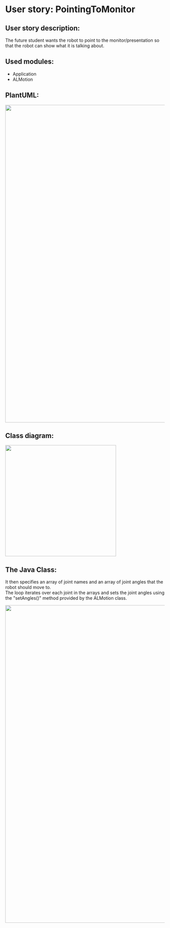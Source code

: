 # User story: PointingToMonitor


## User story description:
The future student wants the robot to point to the monitor/presentation
so that the robot can show what it is talking about.

## Used modules:
- Application
- ALMotion


## PlantUML:
<img src="../../assets/plantUML.png" width="1000">


## Class diagram:
<img src="../../assets/wijzenmonitordiag.png" width="350">

## The Java Class:
It then specifies an array of joint names and an array of joint angles that the robot should move to. <br> The loop iterates 
over each joint in the arrays and sets the joint angles using the "setAngles()" method provided by the ALMotion class.

<img src="../../assets/wijzenmonitor%20class.png" width="1000" >

